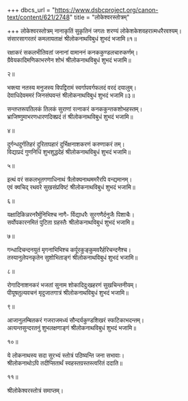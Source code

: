 +++
dbcs_url = "https://www.dsbcproject.org/canon-text/content/621/2748"
title = "लोकेश्वरस्तोत्रम्"

+++
लोकेश्वरस्तोत्रम्
नानाकृतिं सुकृतिनं जगतः शरण्यं 
लोकेशकेशवहरात्मधरैरवश्यम्।  
संसारसागरतरं कमलायताक्षं 
श्रीलोकनाथविबुधं शुभदं भजामि॥१॥

रक्षाकरं सकलभीतिवतां जनानां 
वामाननं कनककुण्डलचारुकर्णम्।  
ग्रैवेयकादिमणिकाभरणेन शोभं 
श्रीलोकनाथविबुधं शुभदं भजामि॥

२॥

भक्त्या नतस्य मनुजस्य विपद्विरामं 
स्वर्गापवर्गफलदं वरदं दयालुम्।  
देवाधिदेवममरं जिनसंघवन्तं 
श्रीलोकनाथविबुधं शुभदं भजामि॥३॥

सन्तप्तरूपतिलकं तिलकं सुराणां 
रत्नाकरं कनककुन्तकशोभहस्तम्।  
भ्राजिष्णुमाभरणधारणदिक्प्रदं तं 
श्रीलोकनाथविबुधं शुभदं भजामि॥

४॥

दुर्गन्धदुर्गतिहरं दुरितापहारं 
दुर्भिक्षनाशकरणं करुणाकरं तम्।  
विद्याप्रदं गुणनिधिं शुभशुद्धदेहं 
श्रीलोकनाथविबुधं शुभदं भजामि॥

५॥

इत्थं वरं सकलभूतगणाधिनाथं 
त्रैलोक्यनाथममरैरपि वन्द्यमानम्।  
एवं क्वचिद् रथवरे सुखसंप्रविष्टं 
श्रीलोकनाथविबुधं शुभदं भजामि॥

६॥

यक्षादिकिन्नरनरैर्मुनिभिश्च नागै- 
र्विद्याधरैः सुरगणैर्दनुजैः पिशाचैः।  
सर्वोपकारनमितं पुटिता ग्रहस्तैः 
श्रीलोकनाथविबुधं शुभदं भजामि॥

७॥

गन्धादिचन्दनयुतं मृगनाभिभिश्च 
कर्पूरकुङ्कुमवरैर्हरिचन्दनैश्च।  
तस्यानुलेपनकृतेन सुशोभिताङ्गं 
श्रीलोकनाथविबुधं शुभदं भजामि॥

८॥

रोगादिनाशनकरं भजतां सुनाम 
शोकादिदुःखहरणं सुखचिन्तनीयम्।  
पीयूषतुल्यवचनं मृदुजातगात्रं 
श्रीलोकनाथविबुधं शुभदं भजामि॥

९॥

आजानुलम्बितकरं गजराजमध्यं 
सौन्दर्यकुण्डशिखरं स्फटिकाभदन्तम्।  
अत्यन्तसुन्दरतनुं शुभलक्षणाङ्गं 
श्रीलोकनाथविबुधं शुभदं भजामि॥

१०॥

ये लोकनाथस्य सदा सुरभ्यं स्तोत्रं पठिष्यन्ति जना सभावाः।  
श्रीलोकनाथोऽपि तदीप्सितार्थं स्वहस्तग्रस्तस्त्वरितं ददाति॥

११॥

श्रीलोकेश्वरस्तोत्रं समाप्तम्।  
